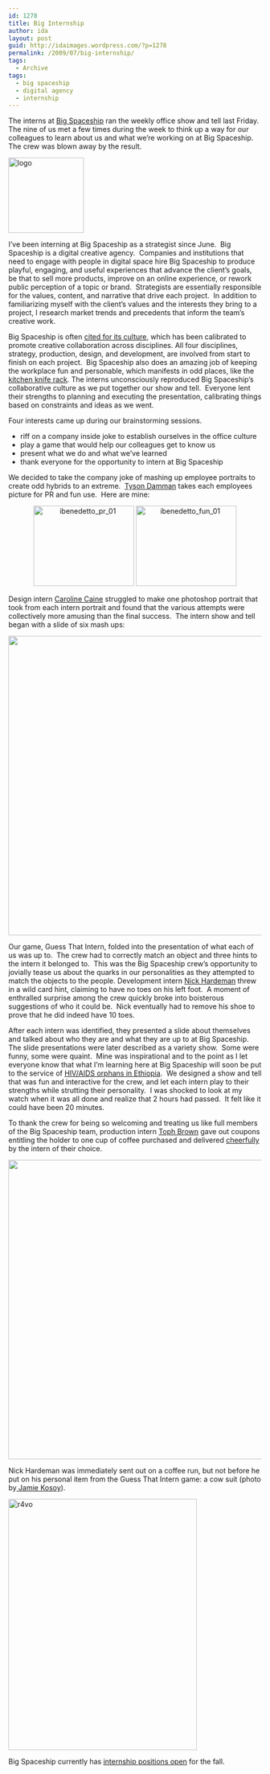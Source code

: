 ```yaml
---
id: 1278
title: Big Internship
author: ida
layout: post
guid: http://idaimages.wordpress.com/?p=1278
permalink: /2009/07/big-internship/
tags:
  - Archive
tags:
  - big spaceship
  - digital agency
  - internship
---
```

The interns at [Big Spaceship][1] ran the weekly office show and tell last Friday.  The nine of us met a few times during the week to think up a way for our colleagues to learn about us and what we’re working on at Big Spaceship.  The crew was blown away by the result.

[<img class="size-thumbnail wp-image-1295 alignleft" title="logo" src="http://idaimages.files.wordpress.com/2009/07/logo.jpg?w=150" alt="logo" width="150" height="150" />][2]

I’ve been interning at Big Spaceship as a strategist since June.  Big Spaceship is a digital creative agency.  Companies and institutions that need to engage with people in digital space hire Big Spaceship to produce playful, engaging, and useful experiences that advance the client’s goals, be that to sell more products, improve on an online experience, or rework public perception of a topic or brand.  Strategists are essentially responsible for the values, content, and narrative that drive each project.  In addition to familiarizing myself with the client’s values and the interests they bring to a project, I research market trends and precedents that inform the team’s creative work.

Big Spaceship is often [cited for its culture][3], which has been calibrated to promote creative collaboration across disciplines. All four disciplines, strategy, production, design, and development, are involved from start to finish on each project.  Big Spaceship also does an amazing job of keeping the workplace fun and personable, which manifests in odd places, like the [kitchen knife rack][4]. The interns unconsciously reproduced Big Spaceship&#8217;s collaborative culture as we put together our show and tell.  Everyone lent their strengths to planning and executing the presentation, calibrating things based on constraints and ideas as we went.

Four interests came up during our brainstorming sessions.

  * riff on a company inside joke to establish ourselves in the office culture
  * play a game that would help our colleagues get to know us
  * present what we do and what we’ve learned
  * thank everyone for the opportunity to intern at Big Spaceship

We decided to take the company joke of mashing up employee portraits to create odd hybrids to an extreme.  [Tyson Damman][5] takes each employees picture for PR and fun use.  Here are mine:

<p style="text-align:center;">
  <img class="size-full wp-image-1279 aligncenter" title="ibenedetto_pr_01" src="http://idaimages.files.wordpress.com/2009/07/ibenedetto_pr_01.jpg" alt="ibenedetto_pr_01" width="200" height="160" /> <img class="aligncenter size-full wp-image-1280" title="ibenedetto_fun_01" src="http://idaimages.files.wordpress.com/2009/07/ibenedetto_fun_01.jpg" alt="ibenedetto_fun_01" width="200" height="160" />
</p>

Design intern [Caroline Caine][6] struggled to make one photoshop portrait that took from each intern portrait and found that the various attempts were collectively more amusing than the final success.  The intern show and tell began with a slide of six mash ups:

<div class="full-image">
  <img src="http://idaimages.files.wordpress.com/2009/07/picture-6.png" alt="" width="596" />
</div>

Our game, Guess That Intern, folded into the presentation of what each of us was up to.  The crew had to correctly match an object and three hints to the intern it belonged to.  This was the Big Spaceship crew’s opportunity to jovially tease us about the quarks in our personalities as they attempted to match the objects to the people. Development intern [Nick Hardeman][7] threw in a wild card hint, claiming to have no toes on his left foot.  A moment of enthralled surprise among the crew quickly broke into boisterous suggestions of who it could be.  Nick eventually had to remove his shoe to prove that he did indeed have 10 toes.

After each intern was identified, they presented a slide about themselves and talked about who they are and what they are up to at Big Spaceship.  The slide presentations were later described as a variety show.  Some were funny, some were quaint.  Mine was inspirational and to the point as I let everyone know that what I&#8217;m learning here at Big Spaceship will soon be put to the service of [HIV/AIDS orphans in Ethiopia][8].  We designed a show and tell that was fun and interactive for the crew, and let each intern play to their strengths while strutting their personality.  I was shocked to look at my watch when it was all done and realize that 2 hours had passed.  It felt like it could have been 20 minutes.

To thank the crew for being so welcoming and treating us like full members of the Big Spaceship team, production intern [Toph Brown][9] gave out coupons entitling the holder to one cup of coffee purchased and delivered [cheerfully][10] by the intern of their choice.

<div class="full-image">
  <img src="http://idaimages.files.wordpress.com/2009/07/picture-8.png" alt="" width="596" />
</div>

Nick Hardeman was immediately sent out on a coffee run, but not before he put on his personal item from the Guess That Intern game: a cow suit (photo by[ Jamie Kosoy][11]).

<img class="aligncenter size-medium wp-image-1284" title="r4vo" src="http://idaimages.files.wordpress.com/2009/07/r4vo.jpg?w=375" alt="r4vo" width="375" height="500" />

Big Spaceship currently has [internship positions open][12] for the fall.

 [1]: http://www.google.com/url?sa=t&source=web&ct=res&cd=1&url=http%3A%2F%2Fwww.bigspaceship.com%2F&ei=r2VvSq_FGIWANu3cyNQI&usg=AFQjCNEswnDGlXFfqEWm9EnZEkw__xIZeA
 [2]: http://www.bigspaceship.com/
 [3]: http://harvardbusiness.org/product/big-spaceship-ready-to-go-big/an/409047-PDF-ENG
 [4]: http://www.flickr.com/photos/bigspaceship/sets/72157621279803127/
 [5]: http://www.tysondamman.com/
 [6]: http://carolinecaine.com/
 [7]: http://nickhardeman.com/blog/
 [8]: http://uncommonplaces.com/2009/04/11/got-the-fulbright/
 [9]: http://www.tophbrown.com/
 [10]: http://www.videojug.com/interview/intern-tips-and-secrets
 [11]: http://jamie.kosoy.net/
 [12]: http://www.bigspaceship.com/join-us/internships/